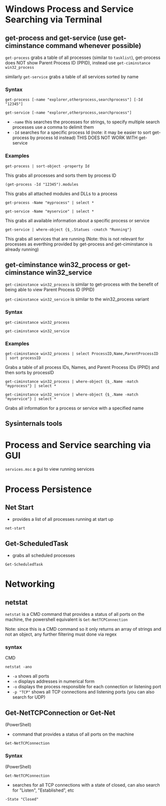 # Windows Process and Service Searching via Terminal

## get-process and get-service (use get-ciminstance command whenever possible)

`get-process` grabs a table of all processes (similar to `tasklist`), get-process does NOT show Parent Process ID (PPID), instead use `get-ciminstance win32_process`

similarly `get-service` grabs a table of all services sorted by name

### Syntax

```
get-process [-name "explorer,otherprocess,searchprocess"] [-Id "12345"]

get-service [-name "explorer,otherprocess,searchprocess"]
```
- `-name` this searches the processes for strings, to specify multiple search processes use a comma to delimit them
- `-Id` searches for a specific process Id (note: it may be easier to sort get-process by process Id instead) THIS DOES NOT WORK WITH get-service

### Examples

```
get-process | sort-object -property Id
```
This grabs all processes and sorts them by process ID

```
(get-process -Id "12345").modules
```
This grabs all attached modules and DLLs to a process

```
get-process -Name "myprocess" | select *

get-service -Name "myservice" | select *
```
This grabs all available information about a specific process or service

```
get-service | where-object {$_.Statues -cmatch "Running"}
```
This grabs all services that are running (Note: this is not relevant for processes as everthing provided by get-process and get-ciminstance is already running)

## get-ciminstance win32_process or get-ciminstance win32_service

`get-ciminstance win32_process` is similar to get-process with the benefit of being able to view Parent Process ID (PPID)

`get-ciminstance win32_service` is similar to the win32_process variant

### Syntax

```
get-ciminstance win32_process

get-ciminstance win32_service
```

### Examples

```
get-ciminstance win32_process | select ProcessID,Name,ParentProcessID | sort processID
```
Grabs a table of all process IDs, Names, and Parent Process IDs (PPID) and then sorts by processID

```
get-ciminstance win32_process | where-object {$_.Name -match "myprocess"} | select *

get-ciminstance win32_service | where-object {$_.Name -match "myservice"} | select *
```
Grabs all information for a process or service with a specified name

## Sysinternals tools

# Process and Service searching via GUI
`services.msc` a gui to view running services

# Process Persistence

## Net Start
- provides a list of all processes running at start up
```
net-start
``` 

## Get-ScheduledTask
- grabs all scheduled processes
```
Get-ScheduledTask
```  

# Networking

## netstat

`netstat` is a CMD command that provides a status of all ports on the machine, the powershell equivalent is 
`Get-NetTCPConnection`

Note: since this is a CMD command so it only returns an array of strings and not an object, any further filtering must done via regex

### syntax
CMD
```
netstat -ano
```
- `-a` shows all ports
- `-n` displays addresses in numerical form
- `-o` displays the process responsible for each connection or listening port
- `-p "TCP"` shows all TCP connections and listening ports (you can also search for UDP)

## Get-NetTCPConnection or Get-Net
(PowerShell)
- command that provides a status of all ports on the machine
```
Get-NetTCPConnection
``` 

### Syntax

(PowerShell)
```
Get-NetTCPConnection
```
- searches for all TCP connections with a state of closed, can also search for "Listen", "Established", etc
```
-State "Closed"
``` 
